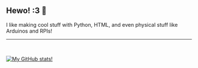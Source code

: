 ## Hewo! :3 👋

I like making cool stuff with Python, HTML, and even physical stuff like Arduinos and RPIs!
____
<br />

[![My GitHub stats!](https://github-readme-stats.vercel.app/api?username=YourFurryDeveloper)](https://github.com/YourFurryDeveloper/github-readme-stats)
